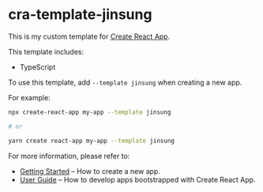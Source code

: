 # cra-template-jinsung

This is my custom template for [Create React App](https://github.com/facebook/create-react-app).

This template includes:

- TypeScript

To use this template, add `--template jinsung` when creating a new app.

For example:

```sh
npx create-react-app my-app --template jinsung

# or

yarn create react-app my-app --template jinsung
```

For more information, please refer to:

- [Getting Started](https://create-react-app.dev/docs/getting-started) – How to create a new app.
- [User Guide](https://create-react-app.dev) – How to develop apps bootstrapped with Create React App.
